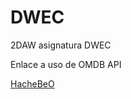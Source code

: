# DWEC
2DAW asignatura DWEC

Enlace a uso de OMDB API

[HacheBeO](http://alfonmnz.github.io/DWEC/HacheBeO/index.html)
